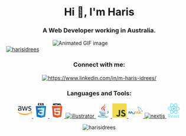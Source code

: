 <h1 align="center">Hi 👋, I'm Haris</h1>  
<h3 align="center"> A Web Developer working in Australia.</h3>
<!-- <img src="https://media0.giphy.com/media/xT9IgzoKnwFNmISR8I/giphy.gif?cid=ecf05e47ddglc7988bgzwbv35umhkt82of9sknzn0b385kjq&ep=v1_gifs_search&rid=giphy.gif&ct=g" alt="Animated GIF image" style="display: block; margin: 0 auto;> -->
<img src="" alt="Animated GIF image" style="display: block; margin: 0 auto; width: 50%; height: 50%;>

<p align="center"> <a href="https://github.com/ryo-ma/github-profile-trophy"><img src="https://github-profile-trophy.vercel.app/?username=harisidrees" alt="harisidrees" /></a> </p>

<h3 align="center">Connect with me:</h3>
<p align="center">
<a href="https://linkedin.com/in/m-haris-idrees/" target="blank"><img align="center" src="https://raw.githubusercontent.com/rahuldkjain/github-profile-readme-generator/master/src/images/icons/Social/linked-in-alt.svg" alt="https://www.linkedin.com/in/m-haris-idrees/" height="30" width="40" /></a>
</p>

<h3 align="center">Languages and Tools:</h3>
<p align="center"> <a href="https://aws.amazon.com" target="_blank" rel="noreferrer"> <img src="https://raw.githubusercontent.com/devicons/devicon/master/icons/amazonwebservices/amazonwebservices-original-wordmark.svg" alt="aws" width="40" height="40"/> </a> <a href="https://www.w3schools.com/css/" target="_blank" rel="noreferrer"> <img src="https://raw.githubusercontent.com/devicons/devicon/master/icons/css3/css3-original-wordmark.svg" alt="css3" width="40" height="40"/> </a> <a href="https://www.w3.org/html/" target="_blank" rel="noreferrer"> <img src="https://raw.githubusercontent.com/devicons/devicon/master/icons/html5/html5-original-wordmark.svg" alt="html5" width="40" height="40"/> </a> <a href="https://www.adobe.com/in/products/illustrator.html" target="_blank" rel="noreferrer"> <img src="https://www.vectorlogo.zone/logos/adobe_illustrator/adobe_illustrator-icon.svg" alt="illustrator" width="40" height="40"/> </a> <a href="https://www.java.com" target="_blank" rel="noreferrer"> <img src="https://raw.githubusercontent.com/devicons/devicon/master/icons/java/java-original.svg" alt="java" width="40" height="40"/> </a> <a href="https://developer.mozilla.org/en-US/docs/Web/JavaScript" target="_blank" rel="noreferrer"> <img src="https://raw.githubusercontent.com/devicons/devicon/master/icons/javascript/javascript-original.svg" alt="javascript" width="40" height="40"/> </a> <a href="https://www.mysql.com/" target="_blank" rel="noreferrer"> <img src="https://raw.githubusercontent.com/devicons/devicon/master/icons/mysql/mysql-original-wordmark.svg" alt="mysql" width="40" height="40"/> </a> <a href="https://nextjs.org/" target="_blank" rel="noreferrer"> <img src="https://cdn.worldvectorlogo.com/logos/nextjs-2.svg" alt="nextjs" width="40" height="40"/> </a> <a href="https://reactjs.org/" target="_blank" rel="noreferrer"> <img src="https://raw.githubusercontent.com/devicons/devicon/master/icons/react/react-original-wordmark.svg" alt="react" width="40" height="40"/> </a> </p>

<p align="center"> <img src="https://komarev.com/ghpvc/?username=harisidrees&label=Profile%20views&color=0e75b6&style=flat" alt="harisidrees" /> </p>

